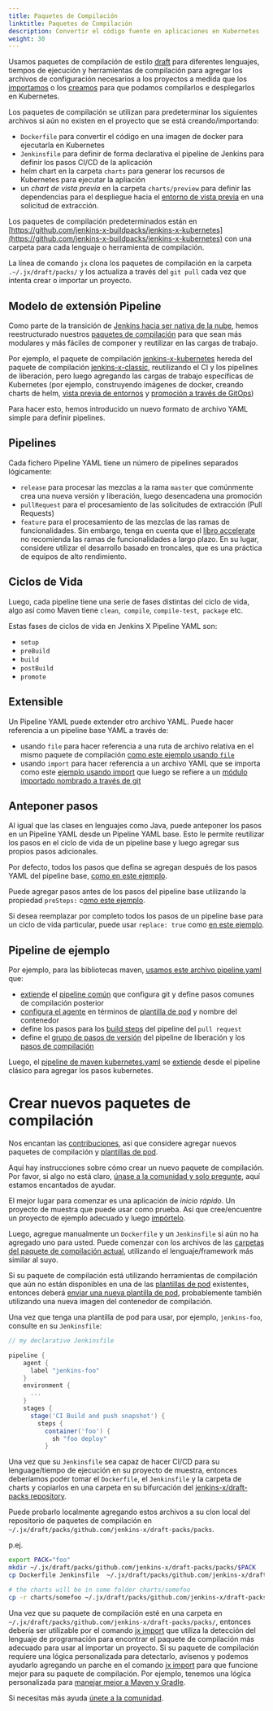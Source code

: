 ```yaml
---
title: Paquetes de Compilación
linktitle: Paquetes de Compilación
description: Convertir el código fuente en aplicaciones en Kubernetes
weight: 30
---
```


Usamos paquetes de compilación de estilo [draft](https://draft.sh/) para diferentes lenguajes, tiempos de ejecución y herramientas de compilación para agregar los archivos de configuración necesarios a los proyectos a medida que los [importamos](/docs/guides/using-jx/creating/import/) o los [creamos](/docs/guides/using-jx/common-tasks/create-spring/) para que podamos compilarlos e desplegarlos en Kubernetes.

Los paquetes de compilación se utilizan para predeterminar los siguientes archivos si aún no existen en el proyecto que se está creando/importando:

* `Dockerfile` para convertir el código en una imagen de docker para ejecutarla en Kubernetes
* `Jenkinsfile` para definir de forma declarativa el pipeline de Jenkins para definir los pasos CI/CD de la aplicación
* helm chart en la carpeta `charts` para generar los recursos de Kubernetes para ejecutar la apliación
* un _chart de vista previa_ en la carpeta `charts/preview` para definir las dependencias para el despliegue hacia el [entorno de vista previa](/es/about/concepts/features/#entornos-de-vista-previa) en una solicitud de extracción.

Los paquetes de compilación predeterminados están en [https://github.com/jenkins-x-buildpacks/jenkins-x-kubernetes](https://github.com/jenkins-x-buildpacks/jenkins-x-kubernetes) con una carpeta para cada lenguaje o herramienta de compilación.

La línea de comando `jx` clona los paquetes de compilación en la carpeta `.~/.jx/draft/packs/` y los actualiza a través del `git pull` cada vez que intenta crear o importar un proyecto.

## Modelo de extensión Pipeline

Como parte de la transición de [Jenkins hacia ser nativa de la nube](/docs/guides/managing-jx/common-tasks/cloud-native-jenkins/), hemos reestructurado nuestros [paquetes de compilación](https://github.com/jenkins-x-buildpacks/) para que sean más modulares y más fáciles de componer y reutilizar en las cargas de trabajo.

Por ejemplo, el paquete de compilación [jenkins-x-kubernetes](https://github.com/jenkins-x-buildpacks/jenkins-x-kubernetes) hereda del paquete de compilación [jenkins-x-classic](https://github.com/jenkins-x-buildpacks/jenkins-x-classic), reutilizando el CI y los pipelines de liberación, pero luego agregando las cargas de trabajo específicas de Kubernetes (por ejemplo, construyendo imágenes de docker, creando charts de helm, [vista previa de entornos](/es/about/concepts/features/#entornos-de-vista-previa) y [promoción a través de GitOps](/es/about/concepts/features/#promoción))

Para hacer esto, hemos introducido un nuevo formato de archivo YAML simple para definir pipelines.

## Pipelines

Cada fichero Pipeline YAML tiene un número de pipelines separados lógicamente:

* `release` para procesar las mezclas a la rama `master` que comúnmente crea una nueva versión y liberación, luego desencadena una promoción
* `pullRequest` para el procesamiento de las solicitudes de extracción (Pull Requests)
* `feature` para el procesamiento de las mezclas de las ramas de funcionalidades. Sin embargo, tenga en cuenta que el [libro accelerate](/about/accelerate/) no recomienda las ramas de funcionalidades a largo plazo. En su lugar, considere utilizar el desarrollo basado en troncales, que es una práctica de equipos de alto rendimiento.

## Ciclos de Vida

Luego, cada pipeline tiene una serie de fases distintas del ciclo de vida, algo así como Maven tiene `clean`,` compile`, `compile-test`,` package` etc.

Estas fases de ciclos de vida en Jenkins X Pipeline YAML son:

* `setup`
* `preBuild`
* `build`
* `postBuild`
* `promote`

## Extensible

Un Pipeline YAML puede extender otro archivo YAML. Puede hacer referencia a un pipeline base YAML a través de:

* usando `file` para hacer referencia a una ruta de archivo relativa en el mismo paquete de compilación [como este ejemplo usando `file`](https://github.com/jenkins-x-buildpacks/jenkins-x-classic/blob/f7027df958eb385d50fec0c0368e606a6d5eb9df/packs/maven/pipeline.yaml#L1-L2)
* usando `import` para hacer referencia a un archivo YAML que se importa como este [ejemplo usando import](https://github.com/jenkins-x-buildpacks/jenkins-x-kubernetes/blob/45819e05fa197d9069af682fbbcad0af8d8d605a/packs/maven/pipeline.yaml#L2-L3) que luego se refiere a un [módulo importado nombrado a través de git](https://github.com/jenkins-x-buildpacks/jenkins-x-kubernetes/blob/45819e05fa197d9069af682fbbcad0af8d8d605a/packs/imports.yaml#L2-L4)

## Anteponer pasos

Al igual que las clases en lenguajes como Java, puede anteponer los pasos en un Pipeline YAML desde un Pipeline YAML base. Esto le permite reutilizar los pasos en el ciclo de vida de un pipeline base y luego agregar sus propios pasos adicionales.

Por defecto, todos los pasos que defina se agregan después de los pasos YAML del pipeline base, [como en este ejemplo](https://github.com/jenkins-x/jx/blob/0520fe3d9740cbcb1cc9754e173fe7726219f58e/pkg/jx/cmd/test_data/step_buildpack_apply/inheritence/pipeline.yaml#L7).

Puede agregar pasos antes de los pasos del pipeline base utilizando la propiedad `preSteps:` c[omo este ejemplo](https://github.com/jenkins-x/jx/blob/0520fe3d9740cbcb1cc9754e173fe7726219f58e/pkg/jx/cmd/test_data/step_buildpack_apply/inheritence2/pipeline.yaml#L6).

Si desea reemplazar por completo todos los pasos de un pipeline base para un ciclo de vida particular, puede usar `replace: true` como [en este ejemplo](https://github.com/jenkins-x/jx/blob/0520fe3d9740cbcb1cc9754e173fe7726219f58e/pkg/jx/cmd/test_data/step_buildpack_apply/inheritence2/pipeline.yaml#L11-L14).

## Pipeline de ejemplo

Por ejemplo, para las bibliotecas maven, [usamos este archivo pipeline.yaml](https://github.com/jenkins-x-buildpacks/jenkins-x-classic/blob/f7027df958eb385d50fec0c0368e606a6d5eb9df/packs/maven/pipeline.yaml) que:

* [extiende](https://github.com/jenkins-x-buildpacks/jenkins-x-classic/blob/f7027df958eb385d50fec0c0368e606a6d5eb9df/packs/maven/pipeline.yaml#L1-L2) el [pipeline común](https://github.com/jenkins-x-buildpacks/jenkins-x-classic/blob/f7027df958eb385d50fec0c0368e606a6d5eb9df/packs/pipeline.yaml) que configura git y define pasos comunes de compilación posterior
* [configura el agente](https://github.com/jenkins-x-buildpacks/jenkins-x-classic/blob/f7027df958eb385d50fec0c0368e606a6d5eb9df/packs/maven/pipeline.yaml#L3-L5) en términos de [plantilla de pod](/docs/guides/managing-jx/common-tasks/pod-templates/) y nombre del contenedor
* define los pasos para los [build steps](https://github.com/jenkins-x-buildpacks/jenkins-x-classic/blob/f7027df958eb385d50fec0c0368e606a6d5eb9df/packs/maven/pipeline.yaml#L7-L11) del pipeline del `pull request`
* define el [grupo de pasos de versión](https://github.com/jenkins-x-buildpacks/jenkins-x-classic/blob/f7027df958eb385d50fec0c0368e606a6d5eb9df/packs/maven/pipeline.yaml#L13-L18) del pipeline de liberación y los [pasos de compilación](https://github.com/jenkins-x-buildpacks/jenkins-x-classic/blob/f7027df958eb385d50fec0c0368e606a6d5eb9df/packs/maven/pipeline.yaml#L19-L21)

Luego, el [pipeline de maven kubernetes.yaml](https://github.com/jenkins-x-buildpacks/jenkins-x-kubernetes/blob/45819e05fa197d9069af682fbbcad0af8d8d605a/packs/maven/pipeline.yaml) se [extiende](https://github.com/jenkins-x-buildpacks/jenkins-x-kubernetes/blob/45819e05fa197d9069af682fbbcad0af8d8d605a/packs/maven/pipeline.yaml#L2-L3) desde el pipeline clásico para agregar los pasos kubernetes.

# Crear nuevos paquetes de compilación

Nos encantan las [contribuciones](/community/), así que considere agregar nuevos paquetes de compilación y [plantillas de pod](/docs/guides/managing-jx/common-tasks/pod-templates/).

Aquí hay instrucciones sobre cómo crear un nuevo paquete de compilación. Por favor, si algo no está claro, [únase a la comunidad y solo pregunte](/community/), aquí estamos encantados de ayudar.

El mejor lugar para comenzar es una aplicación de _inicio rápido_. Un proyecto de muestra que puede usar como prueba. Así que cree/encuentre un proyecto de ejemplo adecuado y luego [impórtelo](/docs/guides/using-jx/creating/import/).

Luego, agregue manualmente un `Dockerfile` y un `Jenkinsfile` si aún no ha agregado uno para usted. Puede comenzar con los archivos de las [carpetas del paquete de compilación actual](https://github.com/jenkins-x-buildpacks/jenkins-x-kubernetes/tree/master/packs), utilizando el lenguaje/framework más similar al suyo.

Si su paquete de compilación está utilizando herramientas de compilación que aún no están disponibles en una de las [plantillas de pod](/es/docs/reference/components/pod-templates/) existentes, entonces deberá [enviar una nueva plantilla de pod](/es/docs/reference/components/pod-templates/#enviar-nuevas-plantillas-de-pod), probablemente también utilizando una nueva imagen del contenedor de compilación.

Una vez que tenga una plantilla de pod para usar, por ejemplo, `jenkins-foo`, consulte en su `Jenkinsfile`:

```groovy
// my declarative Jenkinsfile

pipeline {
    agent {
      label "jenkins-foo"
    }
    environment {
      ...
    }
    stages {
      stage('CI Build and push snapshot') {
        steps {
          container('foo') {
            sh "foo deploy"
          }
```
Una vez que su `Jenkinsfile` sea capaz de hacer CI/CD para su lenguage/tiempo de ejecución en su proyecto de muestra, entonces deberíamos poder tomar el `Dockerfile`, el `Jenkinsfile` y la carpeta de charts y copiarlos en una carpeta en su bifurcación del [jenkins-x/draft-packs repository](https://github.com/jenkins-x-buildpacks/jenkins-x-kubernetes).

Puede probarlo localmente agregando estos archivos a su clon local del repositorio de paquetes de compilación en `~/.jx/draft/packs/github.com/jenkins-x/draft-packs/packs`.

p.ej.

```sh
export PACK="foo"
mkdir ~/.jx/draft/packs/github.com/jenkins-x/draft-packs/packs/$PACK
cp Dockerfile Jenkinsfile  ~/.jx/draft/packs/github.com/jenkins-x/draft-packs/packs/$PACK

# the charts will be in some folder charts/somefoo
cp -r charts/somefoo ~/.jx/draft/packs/github.com/jenkins-x/draft-packs/packs/$PACK/charts
```

Una vez que su paquete de compilación esté en una carpeta en `~/.jx/draft/packs/github.com/jenkins-x/draft-packs/packs/`, entonces debería ser utilizable por el comando [jx import](/commands/jx_import/) que utiliza la detección del lenguaje de programación para encontrar el paquete de compilación más adecuado para usar al importar un proyecto. Si su paquete de compilación requiere una lógica personalizada para detectarlo, avísenos y podemos ayudarlo agregando un parche en el comando [jx import](/commands/jx_import/) para que funcione mejor para su paquete de compilación. Por ejemplo, tenemos una lógica personalizada para [manejar mejor a Maven y Gradle](https://github.com/jenkins-x/jx/blob/712d9edf5e55aafaadfb3e0ac57692bb44634b1c/pkg/jx/cmd/common_buildpacks.go#L82:L108).

Si necesitas más ayuda [únete a la comunidad](/community/).